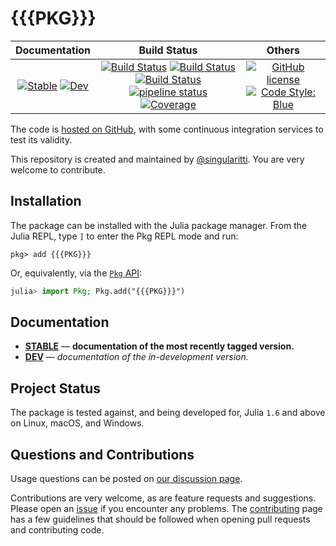 # {{{PKG}}}

|                                 **Documentation**                                  |                                                                                                 **Build Status**                                                                                                 |                                        **Others**                                         |
| :--------------------------------------------------------------------------------: | :--------------------------------------------------------------------------------------------------------------------------------------------------------------------------------------------------------------: | :---------------------------------------------------------------------------------------: |
| [![Stable][docs-stable-img]][docs-stable-url] [![Dev][docs-dev-img]][docs-dev-url] | [![Build Status][gha-img]][gha-url] [![Build Status][appveyor-img]][appveyor-url] [![Build Status][cirrus-img]][cirrus-url] [![pipeline status][gitlab-img]][gitlab-url] [![Coverage][codecov-img]][codecov-url] | [![GitHub license][license-img]][license-url] [![Code Style: Blue][style-img]][style-url] |

[docs-stable-img]: https://img.shields.io/badge/docs-stable-blue.svg
[docs-stable-url]: https://singularitti.github.io/MyPkgTemplates.jl/stable
[docs-dev-img]: https://img.shields.io/badge/docs-dev-blue.svg
[docs-dev-url]: https://singularitti.github.io/MyPkgTemplates.jl/dev
[gha-img]: https://github.com/singularitti/MyPkgTemplates.jl/workflows/CI/badge.svg
[gha-url]: https://github.com/singularitti/MyPkgTemplates.jl/actions
[appveyor-img]: https://ci.appveyor.com/api/projects/status/github/singularitti/MyPkgTemplates.jl?svg=true
[appveyor-url]: https://ci.appveyor.com/project/singularitti/MyPkgTemplates-jl
[cirrus-img]: https://api.cirrus-ci.com/github/singularitti/MyPkgTemplates.jl.svg
[cirrus-url]: https://cirrus-ci.com/github/singularitti/MyPkgTemplates.jl
[gitlab-img]: https://gitlab.com/singularitti/MyPkgTemplates.jl/badges/master/pipeline.svg
[gitlab-url]: https://gitlab.com/singularitti/MyPkgTemplates.jl/-/pipelines
[codecov-img]: https://codecov.io/gh/singularitti/MyPkgTemplates.jl/branch/master/graph/badge.svg
[codecov-url]: https://codecov.io/gh/singularitti/MyPkgTemplates.jl
[license-img]: https://img.shields.io/github/license/singularitti/MyPkgTemplates.jl
[license-url]: https://github.com/singularitti/MyPkgTemplates.jl/blob/master/LICENSE
[style-img]: https://img.shields.io/badge/code%20style-blue-4495d1.svg
[style-url]: https://github.com/invenia/BlueStyle

The code is [hosted on GitHub](https://github.com/{{{USER}}}/{{{PKG}}}.jl),
with some continuous integration services to test its validity.

This repository is created and maintained by [@singularitti](https://github.com/singularitti).
You are very welcome to contribute.

## Installation

The package can be installed with the Julia package manager.
From the Julia REPL, type `]` to enter the Pkg REPL mode and run:

```
pkg> add {{{PKG}}}
```

Or, equivalently, via the [`Pkg` API](https://pkgdocs.julialang.org/v1/getting-started/):

```julia
julia> import Pkg; Pkg.add("{{{PKG}}}")
```

## Documentation

- [**STABLE**][docs-stable-url] — **documentation of the most recently tagged version.**
- [**DEV**][docs-dev-url] — _documentation of the in-development version._

## Project Status

The package is tested against, and being developed for, Julia `1.6` and above on Linux,
macOS, and Windows.

## Questions and Contributions

Usage questions can be posted on [our discussion page][discussions-url].

Contributions are very welcome, as are feature requests and suggestions. Please open an
[issue][issues-url] if you encounter any problems. The [contributing](@ref) page has
a few guidelines that should be followed when opening pull requests and contributing code.

[discussions-url]: https://github.com/{{{USER}}}/{{{PKG}}}.jl/discussions
[issues-url]: https://github.com/{{{USER}}}/{{{PKG}}}.jl/issues
[contrib-url]: https://github.com/{{{USER}}}/{{{PKG}}}.jl/discussions
